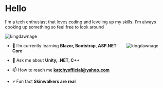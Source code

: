 <h1 align="left">Hello</h1>

<p align="left">I'm a tech enthusiast that loves coding and leveling up my skills. I'm always cooking up something so feel free to look around</p>

<p align="left"> <img src="https://komarev.com/ghpvc/?username=kingdawnage&label=Profile%20views&color=0e75b6&style=flat" alt="kingdawnage" /> </p>
<p align="right"><img align="right" src="https://github-readme-stats.vercel.app/api/top-langs?username=kingdawnage&show_icons=true&locale=en&layout=compact" alt="kingdawnage" /></p>


- 🌱 I’m currently learning **Blazor, Bootstrap, ASP.NET Core**

- 💬 Ask me about **Unity, .NET, C++**

- 📫 How to reach me **katchyofficial@yahoo.com**

- ⚡ Fun fact **Skinwalkers are real**



